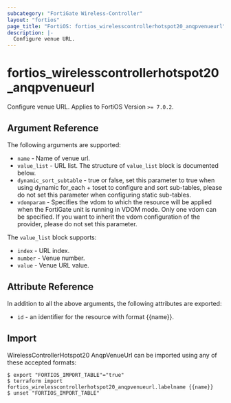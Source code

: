 ```yaml
---
subcategory: "FortiGate Wireless-Controller"
layout: "fortios"
page_title: "FortiOS: fortios_wirelesscontrollerhotspot20_anqpvenueurl"
description: |-
  Configure venue URL.
---
```


# fortios_wirelesscontrollerhotspot20_anqpvenueurl
Configure venue URL. Applies to FortiOS Version `>= 7.0.2`.

## Argument Reference

The following arguments are supported:

* `name` - Name of venue url.
* `value_list` - URL list. The structure of `value_list` block is documented below.
* `dynamic_sort_subtable` - true or false, set this parameter to true when using dynamic for_each + toset to configure and sort sub-tables, please do not set this parameter when configuring static sub-tables.
* `vdomparam` - Specifies the vdom to which the resource will be applied when the FortiGate unit is running in VDOM mode. Only one vdom can be specified. If you want to inherit the vdom configuration of the provider, please do not set this parameter.

The `value_list` block supports:

* `index` - URL index.
* `number` - Venue number.
* `value` - Venue URL value.


## Attribute Reference

In addition to all the above arguments, the following attributes are exported:
* `id` - an identifier for the resource with format {{name}}.

## Import

WirelessControllerHotspot20 AnqpVenueUrl can be imported using any of these accepted formats:
```
$ export "FORTIOS_IMPORT_TABLE"="true"
$ terraform import fortios_wirelesscontrollerhotspot20_anqpvenueurl.labelname {{name}}
$ unset "FORTIOS_IMPORT_TABLE"
```
